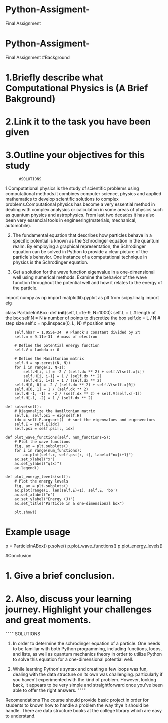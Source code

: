 # Python-Assigment-
Final Assignment
# Python-Assigment-
Final Assignment
#Background
# 1.Briefly describe what Computational Physics is (A Brief Bakground)
# 2.Link it to the task you have been given
# 3.Outline your objectives for this study

          #SOLUTIONS
1.Computational physics is the study of scientific problems using computational methods.it combines computer science, physics and applied mathematics to develop scientific solutions to complex problems.Computational physics has become a very essential method in dealing with complex analysics or calculation in some areas of physics such as quantum physics and astrophysics. From last two decades it has also been very essencial tools in engineering(materials, mechanical, automobile).

2. The fundamental equation that describes how particles behave in a specific potential is known as the Schrodinger equation in the quantum realm. By employing a graphical representation, the Schrodinger equation can be solved in Python to provide a clear picture of the particle's behavior. One instance of a computational technique in physics is the Schrodinger equation. 

3. Get a solution for the wave function eigenvalue in a one-dimensional well using numerical methods.
   Examine the behavior of the wave function throughout the potential well and how it relates to the energy of the particle.


import numpy as np
import matplotlib.pyplot as plt
from scipy.linalg import eig

class ParticleInABox:
    def __init__(self, L=1e-9, N=1000):
        self.L = L  # length of the box
        self.N = N  # number of points to discretize the box
        self.dx = L / N  # step size
        self.x = np.linspace(0, L, N)  # position array

        self.hbar = 1.055e-34  # Planck's constant divided by 2π
        self.m = 9.11e-31  # mass of electron

        # Define the potential energy function
        self.V = lambda x: 0

        # Define the Hamiltonian matrix
        self.H = np.zeros((N, N))
        for i in range(1, N-1):
            self.H[i, i] = -2 / (self.dx ** 2) + self.V(self.x[i])
            self.H[i, i-1] = 1 / (self.dx ** 2)
            self.H[i, i+1] = 1 / (self.dx ** 2)
        self.H[0, 0] = -2 / (self.dx ** 2) + self.V(self.x[0])
        self.H[0, 1] = 1 / (self.dx ** 2)
        self.H[-1, -1] = -2 / (self.dx ** 2) + self.V(self.x[-1])
        self.H[-1, -2] = 1 / (self.dx ** 2)

    def solve(self):
        # Diagonalize the Hamiltonian matrix
        self.E, self.psi = eig(self.H)
        idx = self.E.argsort()  # sort the eigenvalues and eigenvectors
        self.E = self.E[idx]
        self.psi = self.psi[:, idx]

    def plot_wave_functions(self, num_functions=5):
        # Plot the wave functions
        fig, ax = plt.subplots()
        for i in range(num_functions):
            ax.plot(self.x, self.psi[:, i], label=f"n={i+1}")
        ax.set_xlabel("x")
        ax.set_ylabel("ψ(x)")
        ax.legend()

    def plot_energy_levels(self):
        # Plot the energy levels
        fig, ax = plt.subplots()
        ax.plot(range(1, len(self.E)+1), self.E, 'bo')
        ax.set_xlabel("n")
        ax.set_ylabel("Energy (J)")
        ax.set_title("Particle in a one-dimensional box")

        plt.show()

# Example usage
p = ParticleInABox()
p.solve()
p.plot_wave_functions()
p.plot_energy_levels()

#Conclusion
# 1. Give a brief conclusion.
# 2. Also, discuss your learning journey. Highlight your challenges and great moments.
 """"            SOLUTIONS
1. In order to determine the schrodinger equation of a particle. One needs to be familiar with both Python programming, including functions, loops, and lists, as well as quantum mechanics theory in order to utilize Python to solve this equation for a one-dimensional potential well. 

2. While learning Python's syntax and creating a few loops was fun, dealing with the data structure on its own was challenging. particularly if you haven't experimented with the kind of problem. However, looking back, it appears to be very simple and straightforward once you've been able to offer the right answers.   """"

Recomendations
The course should provide basic project in order for students to known how to handle a problem the way thye it should be handle.
There are data structure books at the college library which are easy to understand.
    
